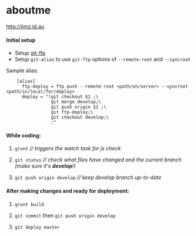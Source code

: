 # aboutme
http://jimz.id.au

#### Initial setup
* Setup [git-ftp](https://github.com/git-ftp/git-ftp)
* Setup `git-alias` to use `git-ftp` options of `--remote-root` and `--syncroot`

Sample alias:
```
    [alias]
      ftp-deploy = ftp push --remote-root <path/on/server> --syncroot <path/in/local/for/deploy>
      deploy = "!git checkout $1 ;\
                 git merge develop;\
                 git push origin $1 ;\
                 git ftp-deploy;\
                 git checkout develop;\
                 :"
```

#### While coding:

1. `grunt`  _// triggers the watch task for js check_

2. `git status`  _// check what files have changed and the current branch (make sure it's **develop**!)_

3. `git push origin develop`  _// keep develop branch up-to-date_


#### After making changes and ready for deployment:

1. `grunt build`

2. `git commit` then `git push origin develop`

3. `git deploy master`

